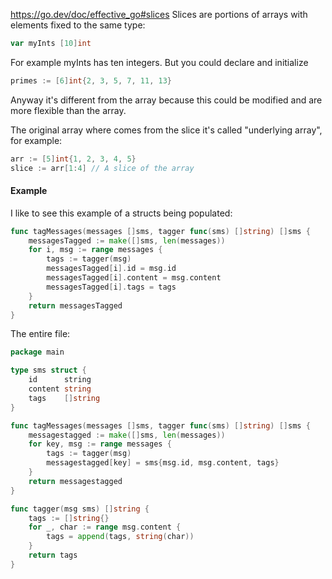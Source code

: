 https://go.dev/doc/effective_go#slices
Slices are portions of arrays with elements fixed to the same type:
```go
var myInts [10]int
```
For example myInts has ten integers.
But you could declare and initialize
```go
primes := [6]int{2, 3, 5, 7, 11, 13}
```
Anyway it's different from the array because this could be modified and are more flexible than the array.

The original array where comes from the slice it's called "underlying array", for example:
```go
arr := [5]int{1, 2, 3, 4, 5}
slice := arr[1:4] // A slice of the array

```

#### Example
I like to see this example of a structs being populated:
```go
func tagMessages(messages []sms, tagger func(sms) []string) []sms {
    messagesTagged := make([]sms, len(messages))
    for i, msg := range messages {
        tags := tagger(msg)
        messagesTagged[i].id = msg.id
        messagesTagged[i].content = msg.content
        messagesTagged[i].tags = tags
    }
    return messagesTagged
}
```
The entire file:
```go
package main

type sms struct {
    id      string
    content string
    tags    []string
}

func tagMessages(messages []sms, tagger func(sms) []string) []sms {
    messagestagged := make([]sms, len(messages))
    for key, msg := range messages {
        tags := tagger(msg)
        messagestagged[key] = sms{msg.id, msg.content, tags}
    }
    return messagestagged
}

func tagger(msg sms) []string {
    tags := []string{}
    for _, char := range msg.content {
        tags = append(tags, string(char))
    }
    return tags
}
```